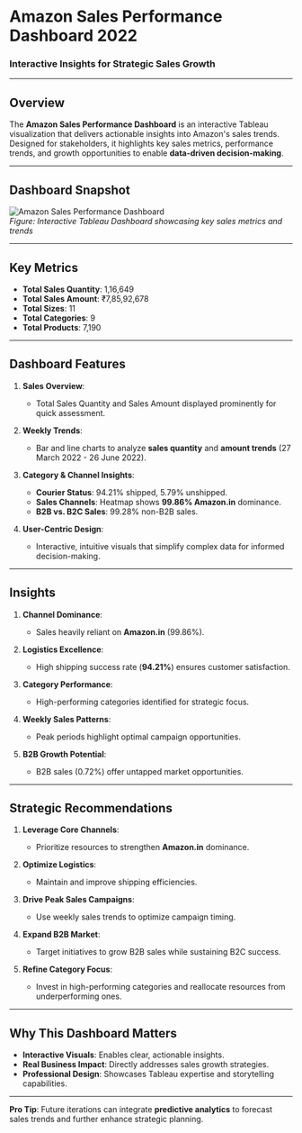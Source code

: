 # **Amazon Sales Performance Dashboard 2022**  
### **Interactive Insights for Strategic Sales Growth**  

---

## **Overview**  
The **Amazon Sales Performance Dashboard** is an interactive Tableau visualization that delivers actionable insights into Amazon's sales trends. Designed for stakeholders, it highlights key sales metrics, performance trends, and growth opportunities to enable **data-driven decision-making**.

---

## **Dashboard Snapshot**  

![Amazon Sales Performance Dashboard](dashboard_image_placeholder.png)  
*Figure: Interactive Tableau Dashboard showcasing key sales metrics and trends*  

---

## **Key Metrics**  
- **Total Sales Quantity**: 1,16,649  
- **Total Sales Amount**: ₹7,85,92,678  
- **Total Sizes**: 11  
- **Total Categories**: 9  
- **Total Products**: 7,190  

---

## **Dashboard Features**  

1. **Sales Overview**:  
   - Total Sales Quantity and Sales Amount displayed prominently for quick assessment.  

2. **Weekly Trends**:  
   - Bar and line charts to analyze **sales quantity** and **amount trends** (27 March 2022 - 26 June 2022).  

3. **Category & Channel Insights**:  
   - **Courier Status**: 94.21% shipped, 5.79% unshipped.  
   - **Sales Channels**: Heatmap shows **99.86% Amazon.in** dominance.  
   - **B2B vs. B2C Sales**: 99.28% non-B2B sales.  

4. **User-Centric Design**:  
   - Interactive, intuitive visuals that simplify complex data for informed decision-making.

---

## **Insights**  

1. **Channel Dominance**:  
   - Sales heavily reliant on **Amazon.in** (99.86%).  

2. **Logistics Excellence**:  
   - High shipping success rate (**94.21%**) ensures customer satisfaction.  

3. **Category Performance**:  
   - High-performing categories identified for strategic focus.  

4. **Weekly Sales Patterns**:  
   - Peak periods highlight optimal campaign opportunities.  

5. **B2B Growth Potential**:  
   - B2B sales (0.72%) offer untapped market opportunities.

---

## **Strategic Recommendations**  

1. **Leverage Core Channels**:  
   - Prioritize resources to strengthen **Amazon.in** dominance.  

2. **Optimize Logistics**:  
   - Maintain and improve shipping efficiencies.  

3. **Drive Peak Sales Campaigns**:  
   - Use weekly sales trends to optimize campaign timing.  

4. **Expand B2B Market**:  
   - Target initiatives to grow B2B sales while sustaining B2C success.  

5. **Refine Category Focus**:  
   - Invest in high-performing categories and reallocate resources from underperforming ones.

---

## **Why This Dashboard Matters**  
- **Interactive Visuals**: Enables clear, actionable insights.  
- **Real Business Impact**: Directly addresses sales growth strategies.  
- **Professional Design**: Showcases Tableau expertise and storytelling capabilities.  

---

**Pro Tip**: Future iterations can integrate **predictive analytics** to forecast sales trends and further enhance strategic planning.

